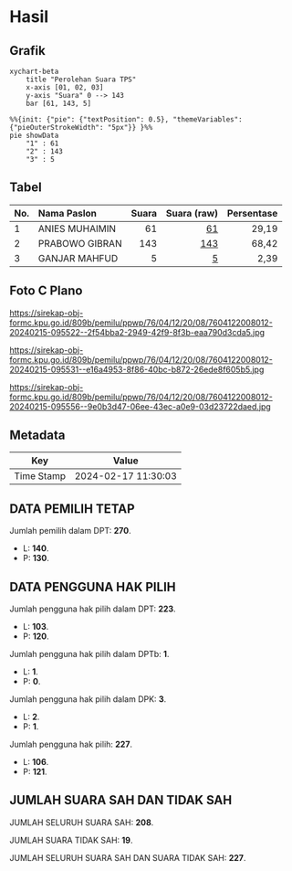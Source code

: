# Hasil

## Grafik

```mermaid
xychart-beta
    title "Perolehan Suara TPS"
    x-axis [01, 02, 03]
    y-axis "Suara" 0 --> 143
    bar [61, 143, 5]
```

```mermaid
%%{init: {"pie": {"textPosition": 0.5}, "themeVariables": {"pieOuterStrokeWidth": "5px"}} }%%
pie showData
    "1" : 61
    "2" : 143
    "3" : 5
```

## Tabel

| No. | Nama Paslon    | Suara | Suara (raw) | Persentase |
|:--- |:-------------- | -----:| -----------:| ----------:|
| 1   | ANIES MUHAIMIN | 61    | [61][p-1]   | 29,19      |
| 2   | PRABOWO GIBRAN | 143   | [143][p-2]  | 68,42      |
| 3   | GANJAR MAHFUD  | 5     | [5][p-3]    | 2,39       |


[p-1]: https://github.com/gigit-pemilu/pemilu-2024-76-sulawesi-barat/blob/main/pilpres/hitung-suara/sub/76-sulawesi-barat/sub/04-polewali-mandar/sub/12-balanipa/sub/2008-bala/sub/012-tps/sub/paslon-1.txt
[p-2]: https://github.com/gigit-pemilu/pemilu-2024-76-sulawesi-barat/blob/main/pilpres/hitung-suara/sub/76-sulawesi-barat/sub/04-polewali-mandar/sub/12-balanipa/sub/2008-bala/sub/012-tps/sub/paslon-2.txt
[p-3]: https://github.com/gigit-pemilu/pemilu-2024-76-sulawesi-barat/blob/main/pilpres/hitung-suara/sub/76-sulawesi-barat/sub/04-polewali-mandar/sub/12-balanipa/sub/2008-bala/sub/012-tps/sub/paslon-3.txt

## Foto C Plano

https://sirekap-obj-formc.kpu.go.id/809b/pemilu/ppwp/76/04/12/20/08/7604122008012-20240215-095522--2f54bba2-2949-42f9-8f3b-eaa790d3cda5.jpg

https://sirekap-obj-formc.kpu.go.id/809b/pemilu/ppwp/76/04/12/20/08/7604122008012-20240215-095531--e16a4953-8f86-40bc-b872-26ede8f605b5.jpg

https://sirekap-obj-formc.kpu.go.id/809b/pemilu/ppwp/76/04/12/20/08/7604122008012-20240215-095556--9e0b3d47-06ee-43ec-a0e9-03d23722daed.jpg


## Metadata

| Key        | Value               |
| ---------- | ------------------- |
| Time Stamp | 2024-02-17 11:30:03 |


## DATA PEMILIH TETAP

Jumlah pemilih dalam DPT: **270**.
 * L: **140**.
 * P: **130**.

## DATA PENGGUNA HAK PILIH

Jumlah pengguna hak pilih dalam DPT: **223**.
 * L: **103**.
 * P: **120**.

Jumlah pengguna hak pilih dalam DPTb: **1**.
 * L: **1**.
 * P: **0**.

Jumlah pengguna hak pilih dalam DPK: **3**.
 * L: **2**.
 * P: **1**.

Jumlah pengguna hak pilih: **227**.
 * L: **106**.
 * P: **121**.

## JUMLAH SUARA SAH DAN TIDAK SAH

JUMLAH SELURUH SUARA SAH: **208**.

JUMLAH SUARA TIDAK SAH: **19**.

JUMLAH SELURUH SUARA SAH DAN SUARA TIDAK SAH: **227**.


